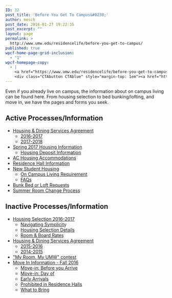 ```yaml
---
ID: 32
post_title: 'Before You Get To Campus&#8230;'
author: mesch
post_date: 2016-01-27 19:22:35
post_excerpt: ""
layout: page
permalink: >
  http://www.umw.edu/residencelife/before-you-get-to-campus/
published: true
wpcf-home-page-grid-inclusion:
  - "1"
wpcf-homepage-copy:
  - |
    <a href="https://www.umw.edu/residencelife/before-you-get-to-campus/">Forms and information</a> about living on campus next year for all students.
    <div class="CTAbutton CTAblue" style="margin-top: 1em"><a href="https://www.umw.edu/residencelife/before-you-get-to-campus/spring-2017-housing-information/">Spring 2017 Housing</a></div>
---
```

Even if you already live on campus, the information about on campus living can be found here. From housing selection to bed bunking/lofting, and move in, we have the pages and forms you seek.
<div class="one-half first">
<h2>Active Processes/Information</h2>
<ul>
 	<li><a href="http://www.umw.edu/residencelife/before-you-get-to-campus/services-agreement/">Housing &amp; Dining Services Agreement</a>
<ul>
 	<li><a href="http://www.umw.edu/residencelife/before-you-get-to-campus/services-agreement/2016-2017/">2016-2017</a></li>
 	<li><a href="http://www.umw.edu/residencelife/before-you-get-to-campus/services-agreement/2017-2018/">2017-2018</a></li>
</ul>
</li>
 	<li><a href="http://www.umw.edu/residencelife/before-you-get-to-campus/spring-2017-housing-information/">Spring 2017 Housing Information</a>
<ul>
 	<li><a href="http://www.umw.edu/residencelife/before-you-get-to-campus/spring-2016-housing-information/housing-deposit/">Housing Deposit Information</a></li>
</ul>
</li>
 	<li><a href="http://www.umw.edu/residencelife/before-you-get-to-campus/air-conditioned/">AC Housing Accommodations</a></li>
 	<li><a href="http://www.umw.edu/residencelife/residence-halls/">Residence Hall Information</a></li>
 	<li><a href="http://www.umw.edu/residencelife/before-you-get-to-campus/new-student-housing/">New Student Housing</a>
<ul>
 	<li><a href="http://www.umw.edu/residencelife/before-you-get-to-campus/new-student-housing/on-campus-living-requirement/">On Campus Living Requirement</a></li>
 	<li><a href="http://www.umw.edu/residencelife/before-you-get-to-campus/new-student-housing/faqs/">FAQs</a></li>
</ul>
</li>
 	<li><a href="http://www.umw.edu/residencelife/before-you-get-to-campus/bed-bunk-or-loft-requests/">Bunk Bed or Loft Requests</a></li>
 	<li><a href="http://www.umw.edu/residencelife/before-you-get-to-campus/summer-room-change-process/">Summer Room Change Process</a></li>
</ul>
</div>
<div class="one-half">
<h2>Inactive Processes/Information</h2>
<ul>
 	<li><a href="http://www.umw.edu/residencelife/before-you-get-to-campus/housing-selection/">Housing Selection 2016-2017</a>
<ul>
 	<li><a href="http://www.umw.edu/residencelife/before-you-get-to-campus/housing-selection/navigating-symplicity/">Navigating Symplicit</a>y</li>
 	<li><a href="http://www.umw.edu/residencelife/before-you-get-to-campus/housing-selection/details/">Housing Selection Details</a></li>
 	<li><a href="http://www.umw.edu/residencelife/before-you-get-to-campus/housing-selection/rates/">Room &amp; Board Rates</a></li>
</ul>
</li>
 	<li><a href="http://www.umw.edu/residencelife/before-you-get-to-campus/services-agreement/">Housing &amp; Dining Services Agreement</a>
<ul>
 	<li><a href="http://www.umw.edu/residencelife/before-you-get-to-campus/services-agreement/2015-2016/">2015-2016</a></li>
 	<li><a href="http://www.umw.edu/residencelife/before-you-get-to-campus/services-agreement/2014-2015/">2014-2015</a></li>
</ul>
</li>
 	<li><a href="http://www.umw.edu/residencelife/before-you-get-to-campus/my-room-my-umw/">"My Room, My UMW" contest</a></li>
 	<li><a href="http://www.umw.edu/residencelife/before-you-get-to-campus/move-in/">Move In Information - Fall 2016</a>
<ul>
 	<li><a href="http://www.umw.edu/residencelife/before-you-get-to-campus/move-in/before-you-arrive/">Move-in: Before you Arrive</a></li>
 	<li><a href="http://www.umw.edu/residencelife/before-you-get-to-campus/move-in/move-in-day-of/">Move-in: Day of</a></li>
 	<li><a href="http://www.umw.edu/residencelife/before-you-get-to-campus/move-in/early-arrivals/">Early Arrivals</a></li>
 	<li><a href="http://www.umw.edu/residencelife/before-you-get-to-campus/move-in/prohibited-in-residence-halls/">Prohibited in Residence Halls</a></li>
 	<li><a href="http://www.umw.edu/residencelife/before-you-get-to-campus/move-in/what-to-bring/">What to Bring</a></li>
</ul>
</li>
</ul>
</div>
